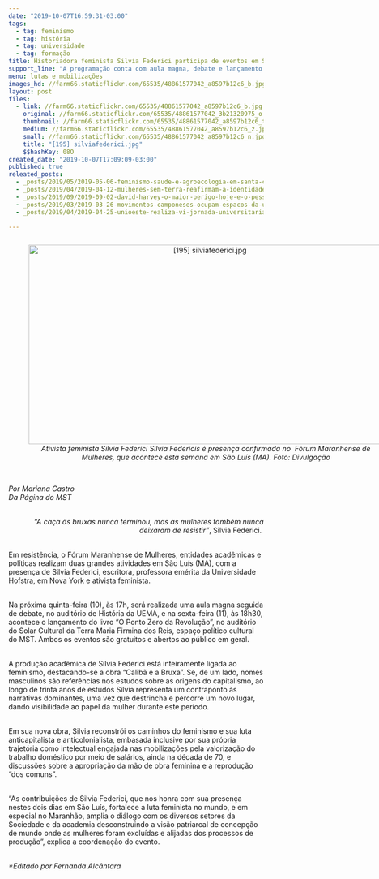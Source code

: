 ```yaml
---
date: "2019-10-07T16:59:31-03:00"
tags:
  - tag: feminismo
  - tag: história
  - tag: universidade
  - tag: formação
title: Historiadora feminista Silvia Federici participa de eventos em São Luís (MA)
support_line: "A programação conta com aula magna, debate e lançamento de livro abertos ao público "
menu: lutas e mobilizações
images_hd: //farm66.staticflickr.com/65535/48861577042_a8597b12c6_b.jpg
layout: post
files:
  - link: //farm66.staticflickr.com/65535/48861577042_a8597b12c6_b.jpg
    original: //farm66.staticflickr.com/65535/48861577042_3b21320975_o.jpg
    thumbnail: //farm66.staticflickr.com/65535/48861577042_a8597b12c6_t.jpg
    medium: //farm66.staticflickr.com/65535/48861577042_a8597b12c6_z.jpg
    small: //farm66.staticflickr.com/65535/48861577042_a8597b12c6_n.jpg
    title: "[195] silviafederici.jpg"
    $$hashKey: 08O
created_date: "2019-10-07T17:09:09-03:00"
published: true
releated_posts:
  - _posts/2019/05/2019-05-06-feminismo-saude-e-agroecologia-em-santa-catarina.md
  - _posts/2019/04/2019-04-12-mulheres-sem-terra-reafirmam-a-identidade-revolucionaria-em-curso.md
  - _posts/2019/09/2019-09-02-david-harvey-o-maior-perigo-hoje-e-o-pessimismo.md
  - _posts/2019/03/2019-03-26-movimentos-camponeses-ocupam-espacos-da-uffs-com-o-debate-da-reforma-agraria.md
  - _posts/2019/04/2019-04-25-unioeste-realiza-vi-jornada-universitaria-em-cascavel-no-parana.md

---
```

<div style="text-align:center">
<figure class="image" style="display:inline-block"><img alt="[195] silviafederici.jpg" height="393" src="//farm66.staticflickr.com/65535/48861577042_a8597b12c6_b.jpg" width="700" />
<figcaption><em>Ativista feminista Silvia Federici Silvia Federicis &eacute; presen&ccedil;a confirmada no&nbsp; F&oacute;rum Maranhense de Mulheres, que acontece esta semana em S&atilde;o Lu&iacute;s (MA). Foto: Divulga&ccedil;&atilde;o</em></figcaption>
</figure>
</div>

<p><br />
<em>Por Mariana Castro<br />
Da P&aacute;gina do MST</em></p>

<p style="text-align: right;"><br />
<em>&ldquo;A ca&ccedil;a &agrave;s bruxas nunca terminou, mas as mulheres tamb&eacute;m nunca deixaram de resistir&rdquo;</em>, Silvia Federici.&nbsp;</p>

<p><br />
Em resist&ecirc;ncia, o F&oacute;rum Maranhense de Mulheres, entidades acad&ecirc;micas e pol&iacute;ticas realizam duas grandes atividades em S&atilde;o Lu&iacute;s (MA), com a presen&ccedil;a de Silvia Federici, escritora, professora&nbsp;em&eacute;rita da Universidade Hofstra, em Nova York e ativista feminista.</p>

<p><br />
Na pr&oacute;xima quinta-feira (10), &agrave;s 17h, ser&aacute; realizada uma aula magna seguida de debate, no audit&oacute;rio de Hist&oacute;ria da UEMA, e na sexta-feira (11), &agrave;s 18h30, acontece o lan&ccedil;amento do livro &ldquo;O Ponto Zero da Revolu&ccedil;&atilde;o&rdquo;, no audit&oacute;rio do Solar Cultural da Terra Maria Firmina dos Reis, espa&ccedil;o pol&iacute;tico cultural do MST. Ambos os eventos s&atilde;o gratuitos e abertos ao p&uacute;blico em geral.</p>

<p><br />
A produ&ccedil;&atilde;o acad&ecirc;mica de Silvia Federici est&aacute; inteiramente ligada ao feminismo, destacando-se a obra &ldquo;Calib&atilde; e a Bruxa&rdquo;. Se, de um lado, nomes masculinos s&atilde;o refer&ecirc;ncias nos estudos sobre as origens do capitalismo, ao longo de trinta anos de estudos Silvia representa um contraponto &agrave;s narrativas dominantes, uma vez que destrincha e percorre um novo lugar, dando visibilidade ao papel da mulher durante este per&iacute;odo.</p>

<p><br />
Em sua nova obra, Silvia reconstr&oacute;i os caminhos do feminismo e sua luta anticapitalista e anticolonialista, embasada inclusive por sua pr&oacute;pria trajet&oacute;ria como intelectual engajada nas mobiliza&ccedil;&otilde;es pela valoriza&ccedil;&atilde;o do trabalho dom&eacute;stico por meio de sal&aacute;rios, ainda na d&eacute;cada de 70, e discuss&otilde;es sobre a apropria&ccedil;&atilde;o da m&atilde;o de obra feminina e a reprodu&ccedil;&atilde;o &ldquo;dos comuns&rdquo;.</p>

<p><br />
&ldquo;As contribui&ccedil;&otilde;es de Silvia Federici, que nos honra com sua presen&ccedil;a nestes dois dias em S&atilde;o Lu&iacute;s, fortalece a luta feminista no mundo, e em especial no Maranh&atilde;o, amplia o di&aacute;logo com os diversos setores da Sociedade e da academia desconstruindo a vis&atilde;o patriarcal de concep&ccedil;&atilde;o de mundo onde as mulheres foram exclu&iacute;das e alijadas dos processos de produ&ccedil;&atilde;o&rdquo;, explica a coordena&ccedil;&atilde;o do evento.</p>

<p><br />
<em>*Editado por Fernanda Alc&acirc;ntara</em></p>

<p>&nbsp;</p>

